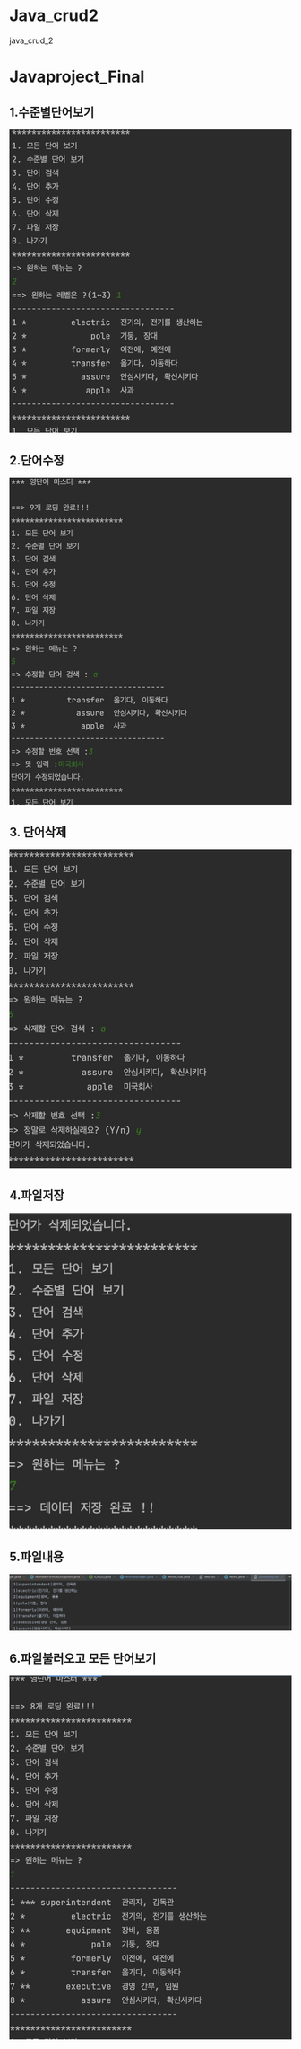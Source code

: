 # Java_crud2
java_crud_2

# Javaproject_Final
## 1.수준별단어보기

<img src= 'https://github.com/techn-on/Java_crud2/blob/main/Screenshots/2.수준별단어보기.jpg?raw=true'>

## 2.단어수정
<img src ="https://github.com/techn-on/Java_crud2/blob/main/Screenshots/5.단어수정.jpg?raw=true">

## 3. 단어삭제

<img src="https://github.com/techn-on/Java_crud2/blob/main/Screenshots/6.단어삭제.jpg?raw=true">

## 4.파일저장
<img src="https://github.com/techn-on/Java_crud2/blob/main/Screenshots/7.%20파일저장.jpg?raw=true">

## 5.파일내용
<img src="https://github.com/techn-on/Java_crud2/blob/main/Screenshots/파일내용.jpg?raw=true">

## 6.파일불러오고 모든 단어보기


<img src="https://github.com/techn-on/Java_crud2/blob/main/Screenshots/파일불러오고%20모든단어보기.jpg?raw=true">